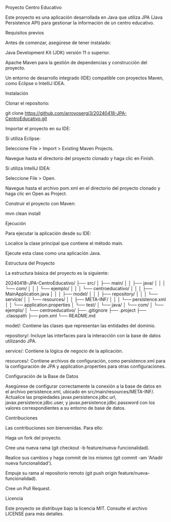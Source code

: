 Proyecto Centro Educativo

Este proyecto es una aplicación desarrollada en Java que utiliza JPA (Java Persistence API) para gestionar la información de un centro educativo.

Requisitos previos

Antes de comenzar, asegúrese de tener instalado:

Java Development Kit (JDK) versión 11 o superior.

Apache Maven para la gestión de dependencias y construcción del proyecto.

Un entorno de desarrollo integrado (IDE) compatible con proyectos Maven, como Eclipse o IntelliJ IDEA.

Instalación

Clonar el repositorio:

git clone https://github.com/arroyosergi3/20240418-JPA-CentroEducativo.git

Importar el proyecto en su IDE:

Si utiliza Eclipse:

Seleccione File > Import > Existing Maven Projects.

Navegue hasta el directorio del proyecto clonado y haga clic en Finish.

Si utiliza IntelliJ IDEA:

Seleccione File > Open.

Navegue hasta el archivo pom.xml en el directorio del proyecto clonado y haga clic en Open as Project.

Construir el proyecto con Maven:

mvn clean install

Ejecución

Para ejecutar la aplicación desde su IDE:

Localice la clase principal que contiene el método main.

Ejecute esta clase como una aplicación Java.

Estructura del Proyecto

La estructura básica del proyecto es la siguiente:

20240418-JPA-CentroEducativo/
├── src/
│   ├── main/
│   │   ├── java/
│   │   │   └── com/
│   │   │       └── ejemplo/
│   │   │           └── centroeducativo/
│   │   │               ├── MainApplication.java
│   │   │               ├── model/
│   │   │               ├── repository/
│   │   │               └── service/
│   │   └── resources/
│   │       ├── META-INF/
│   │       │   └── persistence.xml
│   │       └── application.properties
│   └── test/
│       └── java/
│           └── com/
│               └── ejemplo/
│                   └── centroeducativo/
├── .gitignore
├── .project
├── .classpath
├── pom.xml
└── README.md

model/: Contiene las clases que representan las entidades del dominio.

repository/: Incluye las interfaces para la interacción con la base de datos utilizando JPA.

service/: Contiene la lógica de negocio de la aplicación.

resources/: Contiene archivos de configuración, como persistence.xml para la configuración de JPA y application.properties para otras configuraciones.

Configuración de la Base de Datos

Asegúrese de configurar correctamente la conexión a la base de datos en el archivo persistence.xml, ubicado en src/main/resources/META-INF/. Actualice las propiedades javax.persistence.jdbc.url, javax.persistence.jdbc.user, y javax.persistence.jdbc.password con los valores correspondientes a su entorno de base de datos.

Contribuciones

Las contribuciones son bienvenidas. Para ello:

Haga un fork del proyecto.

Cree una nueva rama (git checkout -b feature/nueva-funcionalidad).

Realice sus cambios y haga commit de los mismos (git commit -am 'Añadir nueva funcionalidad').

Empuje su rama al repositorio remoto (git push origin feature/nueva-funcionalidad).

Cree un Pull Request.

Licencia

Este proyecto se distribuye bajo la licencia MIT. Consulte el archivo LICENSE para más detalles.

